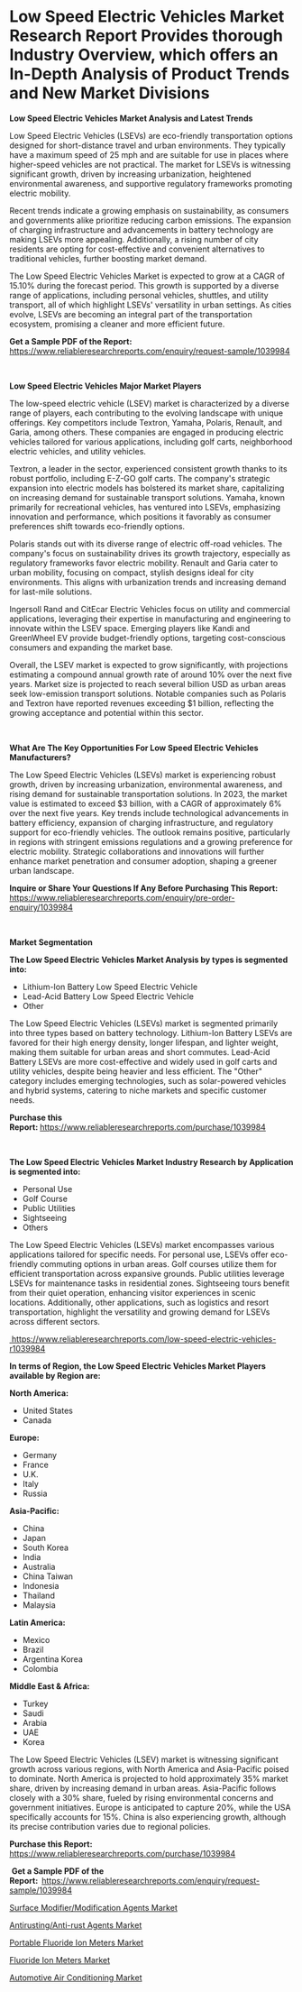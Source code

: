 <p><h1>Low Speed Electric Vehicles Market Research Report Provides thorough Industry Overview, which offers an In-Depth Analysis of Product Trends and New Market Divisions</h1></p><p><strong>Low Speed Electric Vehicles Market Analysis and Latest Trends</strong></p>
<p><p>Low Speed Electric Vehicles (LSEVs) are eco-friendly transportation options designed for short-distance travel and urban environments. They typically have a maximum speed of 25 mph and are suitable for use in places where higher-speed vehicles are not practical. The market for LSEVs is witnessing significant growth, driven by increasing urbanization, heightened environmental awareness, and supportive regulatory frameworks promoting electric mobility.</p><p>Recent trends indicate a growing emphasis on sustainability, as consumers and governments alike prioritize reducing carbon emissions. The expansion of charging infrastructure and advancements in battery technology are making LSEVs more appealing. Additionally, a rising number of city residents are opting for cost-effective and convenient alternatives to traditional vehicles, further boosting market demand.</p><p>The Low Speed Electric Vehicles Market is expected to grow at a CAGR of 15.10% during the forecast period. This growth is supported by a diverse range of applications, including personal vehicles, shuttles, and utility transport, all of which highlight LSEVs' versatility in urban settings. As cities evolve, LSEVs are becoming an integral part of the transportation ecosystem, promising a cleaner and more efficient future.</p></p>
<p><strong>Get a Sample PDF of the Report:&nbsp;</strong> <a href="https://www.reliableresearchreports.com/enquiry/request-sample/1039984?utm_campaign=13&utm_medium=2&utm_source=Github&utm_content=ia&utm_term=01112024&utm_id=low-speed-electric-vehicles">https://www.reliableresearchreports.com/enquiry/request-sample/1039984</a></p>
<p>&nbsp;</p>
<p><strong>Low Speed Electric Vehicles Major Market Players</strong></p>
<p><p>The low-speed electric vehicle (LSEV) market is characterized by a diverse range of players, each contributing to the evolving landscape with unique offerings. Key competitors include Textron, Yamaha, Polaris, Renault, and Garia, among others. These companies are engaged in producing electric vehicles tailored for various applications, including golf carts, neighborhood electric vehicles, and utility vehicles.</p><p>Textron, a leader in the sector, experienced consistent growth thanks to its robust portfolio, including E-Z-GO golf carts. The company's strategic expansion into electric models has bolstered its market share, capitalizing on increasing demand for sustainable transport solutions. Yamaha, known primarily for recreational vehicles, has ventured into LSEVs, emphasizing innovation and performance, which positions it favorably as consumer preferences shift towards eco-friendly options.</p><p>Polaris stands out with its diverse range of electric off-road vehicles. The company's focus on sustainability drives its growth trajectory, especially as regulatory frameworks favor electric mobility. Renault and Garia cater to urban mobility, focusing on compact, stylish designs ideal for city environments. This aligns with urbanization trends and increasing demand for last-mile solutions.</p><p>Ingersoll Rand and CitEcar Electric Vehicles focus on utility and commercial applications, leveraging their expertise in manufacturing and engineering to innovate within the LSEV space. Emerging players like Kandi and GreenWheel EV provide budget-friendly options, targeting cost-conscious consumers and expanding the market base.</p><p>Overall, the LSEV market is expected to grow significantly, with projections estimating a compound annual growth rate of around 10% over the next five years. Market size is projected to reach several billion USD as urban areas seek low-emission transport solutions. Notable companies such as Polaris and Textron have reported revenues exceeding $1 billion, reflecting the growing acceptance and potential within this sector.</p></p>
<p>&nbsp;</p>
<p><strong>What Are The Key Opportunities For Low Speed Electric Vehicles Manufacturers?</strong></p>
<p><p>The Low Speed Electric Vehicles (LSEVs) market is experiencing robust growth, driven by increasing urbanization, environmental awareness, and rising demand for sustainable transportation solutions. In 2023, the market value is estimated to exceed $3 billion, with a CAGR of approximately 6% over the next five years. Key trends include technological advancements in battery efficiency, expansion of charging infrastructure, and regulatory support for eco-friendly vehicles. The outlook remains positive, particularly in regions with stringent emissions regulations and a growing preference for electric mobility. Strategic collaborations and innovations will further enhance market penetration and consumer adoption, shaping a greener urban landscape.</p></p>
<p><strong>Inquire or Share Your Questions If Any Before Purchasing This Report:</strong> <a href="https://www.reliableresearchreports.com/enquiry/pre-order-enquiry/1039984?utm_campaign=13&utm_medium=2&utm_source=Github&utm_content=ia&utm_term=01112024&utm_id=low-speed-electric-vehicles">https://www.reliableresearchreports.com/enquiry/pre-order-enquiry/1039984</a></p>
<p>&nbsp;</p>
<p><strong>Market Segmentation</strong></p>
<p><strong>The Low Speed Electric Vehicles Market Analysis by types is segmented into:</strong></p>
<p><ul><li>Lithium-Ion Battery Low Speed Electric Vehicle</li><li>Lead-Acid Battery Low Speed Electric Vehicle</li><li>Other</li></ul></p>
<p><p>The Low Speed Electric Vehicles (LSEVs) market is segmented primarily into three types based on battery technology. Lithium-Ion Battery LSEVs are favored for their high energy density, longer lifespan, and lighter weight, making them suitable for urban areas and short commutes. Lead-Acid Battery LSEVs are more cost-effective and widely used in golf carts and utility vehicles, despite being heavier and less efficient. The "Other" category includes emerging technologies, such as solar-powered vehicles and hybrid systems, catering to niche markets and specific customer needs.</p></p>
<p><strong>Purchase this Report:&nbsp;</strong><a href="https://www.reliableresearchreports.com/purchase/1039984?utm_campaign=13&utm_medium=2&utm_source=Github&utm_content=ia&utm_term=01112024&utm_id=low-speed-electric-vehicles">https://www.reliableresearchreports.com/purchase/1039984</a></p>
<p>&nbsp;</p>
<p><strong>The Low Speed Electric Vehicles Market Industry Research by Application is segmented into:</strong></p>
<p><ul><li>Personal Use</li><li>Golf Course</li><li>Public Utilities</li><li>Sightseeing</li><li>Others</li></ul></p>
<p><p>The Low Speed Electric Vehicles (LSEVs) market encompasses various applications tailored for specific needs. For personal use, LSEVs offer eco-friendly commuting options in urban areas. Golf courses utilize them for efficient transportation across expansive grounds. Public utilities leverage LSEVs for maintenance tasks in residential zones. Sightseeing tours benefit from their quiet operation, enhancing visitor experiences in scenic locations. Additionally, other applications, such as logistics and resort transportation, highlight the versatility and growing demand for LSEVs across different sectors.</p></p>
<p><a href="https://www.reliableresearchreports.com/low-speed-electric-vehicles-r1039984?utm_campaign=13&utm_medium=2&utm_source=Github&utm_content=ia&utm_term=01112024&utm_id=low-speed-electric-vehicles">&nbsp;https://www.reliableresearchreports.com/low-speed-electric-vehicles-r1039984</a></p>
<p><strong>In terms of Region, the Low Speed Electric Vehicles Market Players available by Region are:</strong></p>
<p>
    <p> <strong> North America: </strong>
        <ul>
            <li>United States</li>
            <li>Canada</li>
        </ul>
        </p> 
    <p> <strong> Europe: </strong>
        <ul>
            <li>Germany</li>
            <li>France</li>
            <li>U.K.</li>
            <li>Italy</li>
            <li>Russia</li>
        </ul>
        </p> 
    <p> <strong> Asia-Pacific: </strong>
        <ul>
            <li>China</li>
            <li>Japan</li>
            <li>South Korea</li>
            <li>India</li>
            <li>Australia</li>
            <li>China Taiwan</li>
            <li>Indonesia</li>
            <li>Thailand</li>
            <li>Malaysia</li>
        </ul>
        </p> 
    <p> <strong> Latin America: </strong>
        <ul>
            <li>Mexico</li>
            <li>Brazil</li>
            <li>Argentina Korea</li>
            <li>Colombia</li>
        </ul>
        </p> 
    <p> <strong> Middle East & Africa: </strong>
        <ul>
            <li>Turkey</li>
            <li>Saudi</li>
            <li>Arabia</li>
            <li>UAE</li>
            <li>Korea</li>
        </ul>
    </p>
    </p>
<p><p>The Low Speed Electric Vehicles (LSEV) market is witnessing significant growth across various regions, with North America and Asia-Pacific poised to dominate. North America is projected to hold approximately 35% market share, driven by increasing demand in urban areas. Asia-Pacific follows closely with a 30% share, fueled by rising environmental concerns and government initiatives. Europe is anticipated to capture 20%, while the USA specifically accounts for 15%. China is also experiencing growth, although its precise contribution varies due to regional policies.</p></p>
<p><strong>Purchase this Report: </strong><a href="https://www.reliableresearchreports.com/purchase/1039984?utm_campaign=13&utm_medium=2&utm_source=Github&utm_content=ia&utm_term=01112024&utm_id=low-speed-electric-vehicles">https://www.reliableresearchreports.com/purchase/1039984</a></p>
<p>&nbsp;<strong>Get a Sample PDF of the Report:&nbsp;&nbsp;</strong><a href="https://www.reliableresearchreports.com/enquiry/request-sample/1039984?utm_campaign=13&utm_medium=2&utm_source=Github&utm_content=ia&utm_term=01112024&utm_id=low-speed-electric-vehicles">https://www.reliableresearchreports.com/enquiry/request-sample/1039984</a></p>
<p><strong></strong></p>
<p><p><a href="https://www.linkedin.com/pulse/surface-modifiermodification-agents-market-transformation-vmxnc?utm_campaign=13&utm_medium=2&utm_source=Github&utm_content=ia&utm_term=01112024&utm_id=low-speed-electric-vehicles">Surface Modifier/Modification Agents Market</a></p><p><a href="https://www.linkedin.com/pulse/antirustinganti-rust-agents-market-trends-insights-type-4uokc?utm_campaign=13&utm_medium=2&utm_source=Github&utm_content=ia&utm_term=01112024&utm_id=low-speed-electric-vehicles">Antirusting/Anti-rust Agents Market</a></p><p><a href="https://issuu.com/reportprime-2/docs/portable-fluoride-ion-meters-market_58b60c95bd9f9c?utm_campaign=13&utm_medium=2&utm_source=Github&utm_content=ia&utm_term=01112024&utm_id=low-speed-electric-vehicles">Portable Fluoride Ion Meters Market</a></p><p><a href="https://issuu.com/reportprime-2/docs/fluoride-ion-meters-market-size-203_e69caaa204a449?utm_campaign=13&utm_medium=2&utm_source=Github&utm_content=ia&utm_term=01112024&utm_id=low-speed-electric-vehicles">Fluoride Ion Meters Market</a></p><p><a href="https://github.com/pinesamshigoz/Market-Research-Report-List-1/blob/main/automotive-air-conditioning-market.md?utm_campaign=13&utm_medium=2&utm_source=Github&utm_content=ia&utm_term=01112024&utm_id=low-speed-electric-vehicles">Automotive Air Conditioning Market</a></p></p>